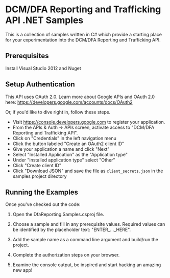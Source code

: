 # DCM/DFA Reporting and Trafficking API .NET Samples

This is a collection of samples written in C# which provide a starting place
for your experimentation into the DCM/DFA Reporting and Trafficking API.

## Prerequisites

Install Visual Studio 2012 and Nuget

## Setup Authentication

This API uses OAuth 2.0. Learn more about Google APIs and OAuth 2.0 here:
https://developers.google.com/accounts/docs/OAuth2

Or, if you'd like to dive right in, follow these steps.
 - Visit https://console.developers.google.com to register your application.
 - From the APIs & Auth -> APIs screen, activate access to "DCM/DFA Reporting and Trafficking API".
 - Click on "Credentials" in the left navigation menu
 - Click the button labeled "Create an OAuth2 client ID"
 - Give your application a name and click "Next"
 - Select "Installed Application" as the "Application type"
 - Under "Installed application type" select "Other"
 - Click "Create client ID"
 - Click "Download JSON" and save the file as `client_secrets.json` in the samples project directory

## Running the Examples

Once you've checked out the code:

1. Open the DfaReporting.Samples.csproj file.

2. Choose a sample and fill in any prerequisite values. Required values can be identified by the placeholder text: "ENTER_..._HERE".

3. Add the sample name as a command line argument and build/run the project.

4. Complete the authorization steps on your browser.

5. Examine the console output, be inspired and start hacking an amazing new app!
